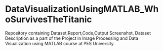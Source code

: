 # DataVisualizationUsingMATLAB_WhoSurvivesTheTitanic
Repository containing Dataset,Report,Code,Output Screenshot, Dataset Description as a part of the Project in Image Processing and Data Visualization using MATLAB course at PES University. 

